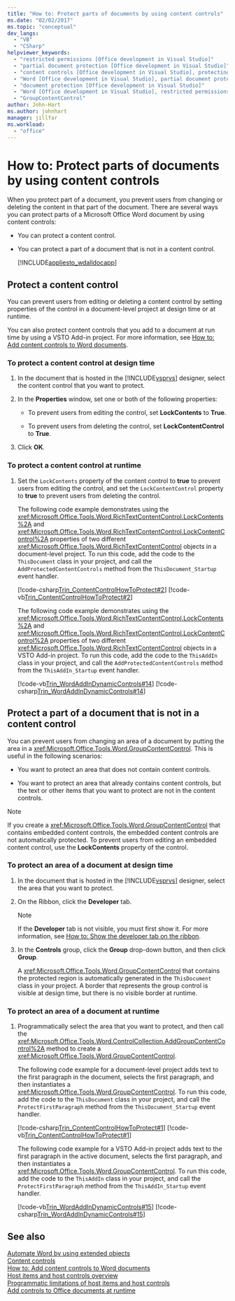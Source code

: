 ```yaml
---
title: "How to: Protect parts of documents by using content controls"
ms.date: "02/02/2017"
ms.topic: "conceptual"
dev_langs: 
  - "VB"
  - "CSharp"
helpviewer_keywords: 
  - "restricted permissions [Office development in Visual Studio]"
  - "partial document protection [Office development in Visual Studio]"
  - "content controls [Office development in Visual Studio], protecting documents"
  - "Word [Office development in Visual Studio], partial document protection"
  - "document protection [Office development in Visual Studio]"
  - "Word [Office development in Visual Studio], restricted permissions"
  - "GroupContentControl"
author: John-Hart
ms.author: johnhart
manager: jillfar
ms.workload: 
  - "office"
---
```

# How to: Protect parts of documents by using content controls
  When you protect part of a document, you prevent users from changing or deleting the content in that part of the document. There are several ways you can protect parts of a Microsoft Office Word document by using content controls:  
  
- You can protect a content control.  
  
- You can protect a part of a document that is not in a content control.  
  
  [!INCLUDE[appliesto_wdalldocapp](../vsto/includes/appliesto-wdalldocapp-md.md)]  
  
##  <a name="EditDeleteControl"></a> Protect a content control  
 You can prevent users from editing or deleting a content control by setting properties of the control in a document-level project at design time or at runtime.  
  
 You can also protect content controls that you add to a document at run time by using a VSTO Add-in project. For more information, see [How to: Add content controls to Word documents](../vsto/how-to-add-content-controls-to-word-documents.md).  
  
### To protect a content control at design time  
  
1.  In the document that is hosted in the [!INCLUDE[vsprvs](../sharepoint/includes/vsprvs-md.md)] designer, select the content control that you want to protect.  
  
2.  In the **Properties** window, set one or both of the following properties:  
  
    -   To prevent users from editing the control, set **LockContents** to **True**.  
  
    -   To prevent users from deleting the control, set **LockContentControl** to **True**.  
  
3.  Click **OK**.  
  
### To protect a content control at runtime  
  
1.  Set the `LockContents` property of the content control to **true** to prevent users from editing the control, and set the `LockContentControl` property to **true** to prevent users from deleting the control.  
  
     The following code example demonstrates using the <xref:Microsoft.Office.Tools.Word.RichTextContentControl.LockContents%2A> and <xref:Microsoft.Office.Tools.Word.RichTextContentControl.LockContentControl%2A> properties of two different <xref:Microsoft.Office.Tools.Word.RichTextContentControl> objects in a document-level project. To run this code, add the code to the `ThisDocument` class in your project, and call the `AddProtectedContentControls` method from the `ThisDocument_Startup` event handler.  
  
     [!code-csharp[Trin_ContentControlHowToProtect#2](../vsto/codesnippet/CSharp/Trin_ContentControlHowToProtect/ThisDocument.cs#2)]
     [!code-vb[Trin_ContentControlHowToProtect#2](../vsto/codesnippet/VisualBasic/Trin_ContentControlHowToProtect/ThisDocument.vb#2)]  
  
     The following code example demonstrates using the <xref:Microsoft.Office.Tools.Word.RichTextContentControl.LockContents%2A> and <xref:Microsoft.Office.Tools.Word.RichTextContentControl.LockContentControl%2A> properties of two different <xref:Microsoft.Office.Tools.Word.RichTextContentControl> objects in a VSTO Add-in project. To run this code, add the code to the `ThisAddIn` class in your project, and call the `AddProtectedContentControls` method from the `ThisAddIn_Startup` event handler.  
  
     [!code-vb[Trin_WordAddInDynamicControls#14](../vsto/codesnippet/VisualBasic/trin_wordaddindynamiccontrols/ThisAddIn.vb#14)]
     [!code-csharp[Trin_WordAddInDynamicControls#14](../vsto/codesnippet/CSharp/Trin_WordAddInDynamicControls/ThisAddIn.cs#14)]  
  
## Protect a part of a document that is not in a content control  
 You can prevent users from changing an area of a document by putting the area in a <xref:Microsoft.Office.Tools.Word.GroupContentControl>. This is useful in the following scenarios:  
  
-   You want to protect an area that does not contain content controls.  
  
-   You want to protect an area that already contains content controls, but the text or other items that you want to protect are not in the content controls.  
  
> [!NOTE]  
>  If you create a <xref:Microsoft.Office.Tools.Word.GroupContentControl> that contains embedded content controls, the embedded content controls are not automatically protected. To prevent users from editing an embedded content control, use the **LockContents** property of the control.  
  
### To protect an area of a document at design time  
  
1.  In the document that is hosted in the [!INCLUDE[vsprvs](../sharepoint/includes/vsprvs-md.md)] designer, select the area that you want to protect.  
  
2.  On the Ribbon, click the **Developer** tab.  
  
    > [!NOTE]  
    >  If the **Developer** tab is not visible, you must first show it. For more information, see [How to: Show the developer tab on the ribbon](../vsto/how-to-show-the-developer-tab-on-the-ribbon.md).  
  
3.  In the **Controls** group, click the **Group** drop-down button, and then click **Group**.  
  
     A <xref:Microsoft.Office.Tools.Word.GroupContentControl> that contains the protected region is automatically generated in the `ThisDocument` class in your project. A border that represents the group control is visible at design time, but there is no visible border at runtime.  
  
### To protect an area of a document at runtime  
  
1.  Programmatically select the area that you want to protect, and then call the <xref:Microsoft.Office.Tools.Word.ControlCollection.AddGroupContentControl%2A> method to create a <xref:Microsoft.Office.Tools.Word.GroupContentControl>.  
  
     The following code example for a document-level project adds text to the first paragraph in the document, selects the first paragraph, and then instantiates a <xref:Microsoft.Office.Tools.Word.GroupContentControl>. To run this code, add the code to the `ThisDocument` class in your project, and call the `ProtectFirstParagraph` method from the `ThisDocument_Startup` event handler.  
  
     [!code-csharp[Trin_ContentControlHowToProtect#1](../vsto/codesnippet/CSharp/Trin_ContentControlHowToProtect/ThisDocument.cs#1)]
     [!code-vb[Trin_ContentControlHowToProtect#1](../vsto/codesnippet/VisualBasic/Trin_ContentControlHowToProtect/ThisDocument.vb#1)]  
  
     The following code example for a VSTO Add-in project adds text to the first paragraph in the active document, selects the first paragraph, and then instantiates a <xref:Microsoft.Office.Tools.Word.GroupContentControl>. To run this code, add the code to the `ThisAddIn` class in your project, and call the `ProtectFirstParagraph` method from the `ThisAddIn_Startup` event handler.  
  
     [!code-vb[Trin_WordAddInDynamicControls#15](../vsto/codesnippet/VisualBasic/trin_wordaddindynamiccontrols/ThisAddIn.vb#15)]
     [!code-csharp[Trin_WordAddInDynamicControls#15](../vsto/codesnippet/CSharp/Trin_WordAddInDynamicControls/ThisAddIn.cs#15)]  
  
## See also  
 [Automate Word by using extended objects](../vsto/automating-word-by-using-extended-objects.md)   
 [Content controls](../vsto/content-controls.md)   
 [How to: Add content controls to Word documents](../vsto/how-to-add-content-controls-to-word-documents.md)   
 [Host items and host controls overview](../vsto/host-items-and-host-controls-overview.md)   
 [Programmatic limitations of host items and host controls](../vsto/programmatic-limitations-of-host-items-and-host-controls.md)   
 [Add controls to Office documents at runtime](../vsto/adding-controls-to-office-documents-at-run-time.md)  
